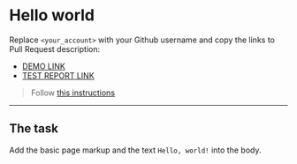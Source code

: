 # Hello world

Replace `<your_account>` with your Github username and copy the links to Pull Request description:

- [DEMO LINK](https://oleksandr-khabailiuk.github.io/layout_hello-world/)
- [TEST REPORT LINK](https://oleksandr-khabailiuk.github.io/layout_hello-world/report/html_report/)

> Follow [this instructions](https://mate-academy.github.io/layout_task-guideline/#how-to-solve-the-layout-tasks-on-github)

---

## The task

Add the basic page markup and the text `Hello, world!` into the body.
